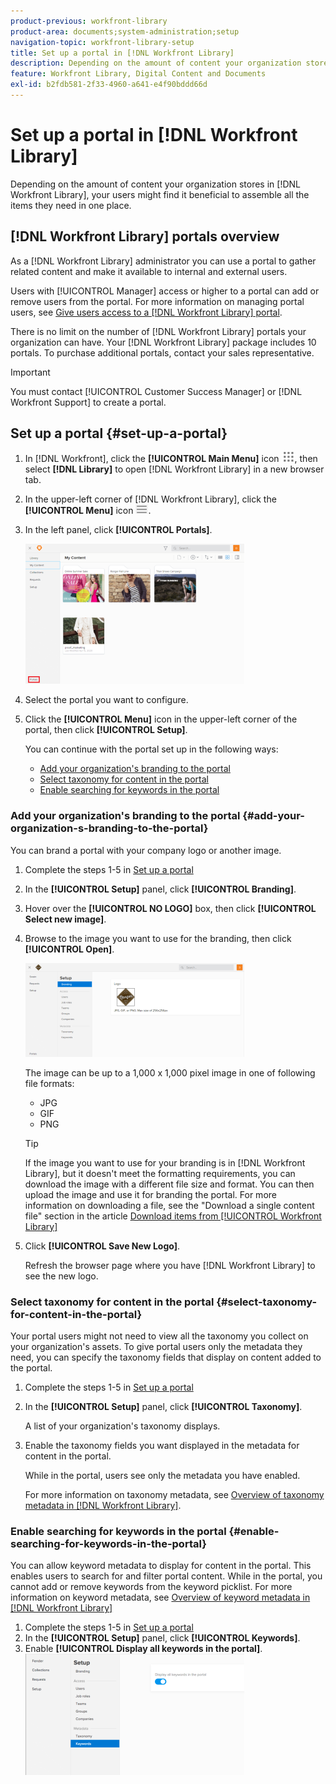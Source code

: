 ```yaml
---
product-previous: workfront-library
product-area: documents;system-administration;setup
navigation-topic: workfront-library-setup
title: Set up a portal in [!DNL Workfront Library]
description: Depending on the amount of content your organization stores in [!DNL Workfront Library], your users might find it beneficial to assemble all the items they need in one place.
feature: Workfront Library, Digital Content and Documents
exl-id: b2fdb581-2f33-4960-a641-e4f90bddd66d
---
```

# Set up a portal in [!DNL Workfront Library]

Depending on the amount of content your organization stores in [!DNL Workfront Library], your users might find it beneficial to assemble all the items they need in one place.

## [!DNL Workfront Library] portals overview

As a [!DNL Workfront Library] administrator you can use a portal to gather related content and make it available to internal and external users.

Users with [!UICONTROL Manager] access or higher to a portal can add or remove users from the portal. For more information on managing portal users, see [Give users access to a [!DNL Workfront Library] portal](../../../workfront-library/administration-and-setup/user-access/give-users-access-portal.md).

There is no limit on the number of [!DNL Workfront Library] portals your organization can have. Your [!DNL Workfront Library] package includes 10 portals. To purchase additional portals, contact your sales representative.

>[!IMPORTANT]
>
>You must contact [!UICONTROL Customer Success Manager] or [!DNL Workfront Support] to create a portal.

## Set up a portal {#set-up-a-portal}

1. In [!DNL Workfront], click the **[!UICONTROL Main Menu]** icon ![](assets/main-menu-icon.png), then select **[!DNL Library]** to open [!DNL Workfront Library] in a new browser tab.
1. In the upper-left corner of [!DNL Workfront Library], click the **[!UICONTROL Menu]** icon ![](assets/library-menu-icon.png).
1. In the left panel, click **[!UICONTROL Portals]**.

   ![](assets/portals-red-square-350x224.png)

1. Select the portal you want to configure.
1. Click the **[!UICONTROL Menu]** icon in the upper-left corner of the portal, then click **[!UICONTROL Setup]**.

   You can continue with the portal set up in the following ways:

   * [Add your organization's branding to the portal](#add-your-organization-s-branding-to-the-portal)
   * [Select taxonomy for content in the portal](#select-taxonomy-for-content-in-the-portal)
   * [Enable searching for keywords in the portal](#enable-searching-for-keywords-in-the-portal)

### Add your organization's branding to the portal {#add-your-organization-s-branding-to-the-portal}

You can brand a portal with your company logo or another image.

1. Complete the steps 1-5 in [Set up a portal](#set-up-a-portal)
1. In the **[!UICONTROL Setup]** panel, click **[!UICONTROL Branding]**.

1. Hover over the **[!UICONTROL NO LOGO]** box, then click **[!UICONTROL Select new image]**.
1. Browse to the image you want to use for the branding, then click **[!UICONTROL Open]**.

   ![](assets/brandingimageupld-350x150.png)

   The image can be up to a 1,000 x 1,000 pixel image in one of following file formats:

   * JPG
   * GIF
   * PNG

   >[!TIP]
   >
   >If the image you want to use for your branding is in [!DNL Workfront Library], but it doesn't meet the formatting requirements, you can download the image with a different file size and format. You can then upload the image and use it for branding the portal. For more information on downloading a file, see the "Download a single content file" section in the article [Download items from [!UICONTROL Workfront Library]](../../../workfront-library/content-management/basics/download-content-from-library.md)

1. Click **[!UICONTROL Save New Logo]**.

   Refresh the browser page where you have [!DNL Workfront Library] to see the new logo.

### Select taxonomy for content in the portal {#select-taxonomy-for-content-in-the-portal}

Your portal users might not need to view all the taxonomy you collect on your organization's assets. To give portal users only the metadata they need, you can specify the taxonomy fields that display on content added to the portal.

1. Complete the steps 1-5 in [Set up a portal](#set-up-a-portal)
1. In the **[!UICONTROL Setup]** panel, click **[!UICONTROL Taxonomy]**.

   A list of your organization's taxonomy displays.

1. Enable the taxonomy fields you want displayed in the metadata for content in the portal.

   While in the portal, users see only the metadata you have enabled.

   For more information on taxonomy metadata, see [Overview of taxonomy metadata in [!DNL Workfront Library]](../../../workfront-library/administration-and-setup/metadata/taxonomy-metadata-overview.md).

### Enable searching for keywords in the portal {#enable-searching-for-keywords-in-the-portal}

You can allow keyword metadata to display for content in the portal. This enables users to search for and filter portal content. While in the portal, you cannot add or remove keywords from the keyword picklist. For more information on keyword metadata, see [Overview of keyword metadata in [!DNL Workfront Library]](../../../workfront-library/administration-and-setup/metadata/keyword-metadata-overview.md)

1. Complete the steps 1-5 in [Set up a portal](#set-up-a-portal)
1. In the **[!UICONTROL Setup]** panel, click **[!UICONTROL Keywords]**.
1. Enable **[!UICONTROL Display all keywords in the portal]**.\
   ![](assets/portals-keywords-350x194.png)
